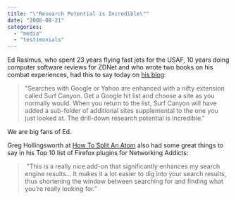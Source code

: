 ```yaml
---
title: "\"Research Potential is Incredible\""
date: "2008-08-21"
categories: 
  - "media"
  - "testimonials"
---
```


Ed Rasimus, who spent 23 years flying fast jets for the USAF, 10 years doing computer software reviews for ZDNet and who wrote two books on his combat experiences, had this to say today on [his blog](http://thundertales.blogspot.com/2008/08/converted.html):

> "Searches with Google or Yahoo are enhanced with a nifty extension called Surf Canyon. Get a Google hit list and choose a site as you normally would. When you return to the list, Surf Canyon will have added a sub-folder of additional sites supplemental to the one you just looked at. The drill-down research potential is incredible."

We are big fans of Ed.

Greg Hollingsworth at [How To Split An Atom](http://howtosplitanatom.com/columnists/10-firefox-plugins-for-networking-addicts/) also had some great things to say in his Top 10 list of Firefox plugins for Networking Addicts:

>  "This is a really nice add-on that significantly enhances my search engine results... It makes it a lot easier to dig into your search results, thus shortening the window between searching for and finding what you’re really looking for."
